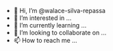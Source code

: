 - 👋 Hi, I’m @walace-silva-repassa
- 👀 I’m interested in ...
- 🌱 I’m currently learning ...
- 💞️ I’m looking to collaborate on ...
- 📫 How to reach me ...

<!---
walace-silva-repassa/walace-silva-repassa is a ✨ special ✨ repository because its `README.md` (this file) appears on your GitHub profile.
You can click the Preview link to take a look at your changes.
--->
